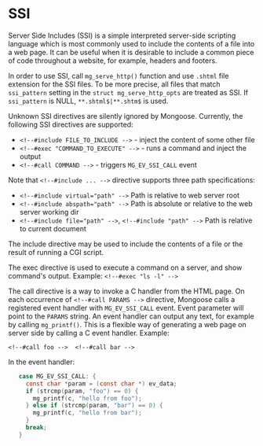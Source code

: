 # SSI

Server Side Includes (SSI) is a simple interpreted server-side scripting
language which is most commonly used to include the contents of a file
into a web page. It can be useful when it is desirable to include a common
piece of code throughout a website, for example, headers and footers.

In order to use SSI, call `mg_serve_http()` function and use
`.shtml` file extension for the SSI files. To be more precise,
all files that match `ssi_pattern` setting in the
`struct mg_serve_http_opts` are treated as SSI.
If `ssi_pattern` is NULL, `**.shtml$|**.shtm$` is used.

Unknown SSI directives are silently ignored by Mongoose. Currently,
the following SSI directives are supported:

- `<!--#include FILE_TO_INCLUDE -->` - inject the content of some other file
- `<!--#exec "COMMAND_TO_EXECUTE" -->` - runs a command and inject the output
- `<!--#call COMMAND -->` - triggers `MG_EV_SSI_CALL` event

Note that `<!--#include ... -->` directive supports three path specifications:

- `<!--#include virtual="path" -->`  Path is relative to web server root
- `<!--#include abspath="path" -->`  Path is absolute or relative to the
  web server working dir
- `<!--#include file="path" -->`, `<!--#include "path" -->`
  Path is relative to current document

The include directive may be used to include the contents of a file or
the result of running a CGI script.

The exec directive is used to execute a command on a server,
and show command's output. Example: `<!--#exec "ls -l" -->`

The call directive is a way to invoke a C handler from the HTML page.
On each occurrence of `<!--#call PARAMS -->` directive,
Mongoose calls a registered event handler with `MG_EV_SSI_CALL` event.
Event parameter will point to the `PARAMS` string.
An event handler can output any text, for example by calling
`mg_printf()`. This is a flexible way of generating a web page on
server side by calling a C event handler. Example:

`<!--#call foo -->  <!--#call bar -->`

In the event handler:

```c
   case MG_EV_SSI_CALL: {
     const char *param = (const char *) ev_data;
     if (strcmp(param, "foo") == 0) {
       mg_printf(c, "hello from foo");
     } else if (strcmp(param, "bar") == 0) {
       mg_printf(c, "hello from bar");
     }
     break;
   }
```
